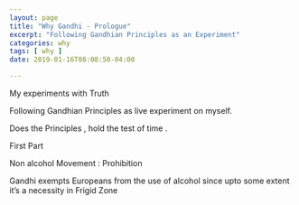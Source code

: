 ```yaml
---
layout: page
title: "Why Gandhi - Prologue"
excerpt: "Following Gandhian Principles as an Experiment"
categories: why
tags: [ why ]
date: 2019-01-16T08:08:50-04:00

---
```



My experiments with Truth

Following  Gandhian Principles as live experiment on myself.

Does the Principles , hold the test of time .



First Part

Non alcohol Movement : Prohibition

Gandhi exempts Europeans from the use of alcohol since upto some extent it’s a necessity in Frigid Zone
